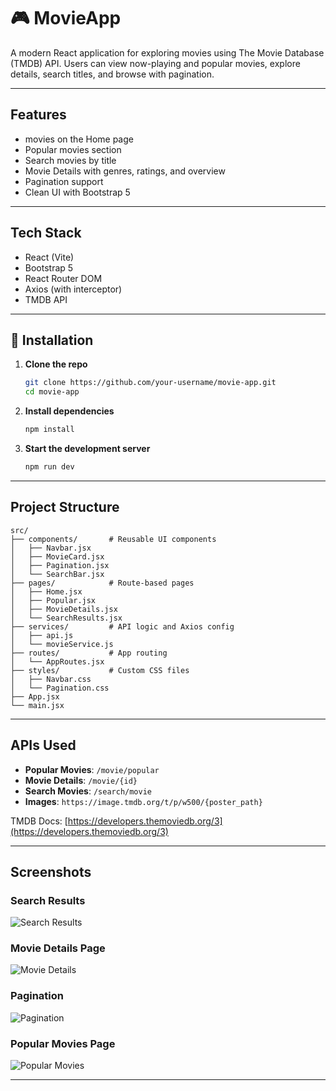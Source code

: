 # 🎮 MovieApp

A modern React application for exploring movies using The Movie Database (TMDB) API.
Users can view now-playing and popular movies, explore details, search titles, and browse with pagination.

---

##  Features

*  movies on the Home page
*  Popular movies section
*  Search movies by title
*  Movie Details with genres, ratings, and overview
*  Pagination support
*  Clean UI with Bootstrap 5

---

##  Tech Stack

*  React (Vite)
*  Bootstrap 5
*  React Router DOM
*  Axios (with interceptor)
*  TMDB API

---

## 🔧 Installation

1. **Clone the repo**

   ```bash
   git clone https://github.com/your-username/movie-app.git
   cd movie-app
   ```

2. **Install dependencies**

   ```bash
   npm install
   ```

3. **Start the development server**

   ```bash
   npm run dev
   ```

---



##  Project Structure

```
src/
├── components/       # Reusable UI components
│   ├── Navbar.jsx
│   ├── MovieCard.jsx
│   ├── Pagination.jsx
│   └── SearchBar.jsx
├── pages/            # Route-based pages
│   ├── Home.jsx
│   ├── Popular.jsx
│   ├── MovieDetails.jsx
│   └── SearchResults.jsx
├── services/         # API logic and Axios config
│   ├── api.js
│   └── movieService.js
├── routes/           # App routing
│   └── AppRoutes.jsx
├── styles/           # Custom CSS files
│   ├── Navbar.css
│   └── Pagination.css
├── App.jsx
└── main.jsx
```

---

##  APIs Used


* **Popular Movies**: `/movie/popular`
* **Movie Details**: `/movie/{id}`
* **Search Movies**: `/search/movie`
* **Images**: `https://image.tmdb.org/t/p/w500/{poster_path}`

TMDB Docs: [https://developers.themoviedb.org/3](https://developers.themoviedb.org/3)

---


##  Screenshots

### Search Results

![Search Results](./assets/Screenshot%20from%202025-05-29%2017-46-26.png)

### Movie Details Page

![Movie Details](./assets/Screenshot%20from%202025-05-29%2017-46-31.png)

### Pagination

![Pagination](./assets/Screenshot%20from%202025-05-29%2017-46-44.png)

### Popular Movies Page

![Popular Movies](./assets/Screenshot%20from%202025-05-29%2017-47-14.png)

---


